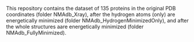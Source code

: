 This repository contains the dataset of 135 proteins in the original PDB
coordinates (folder NMAdb_Xray), after the hydrogen atoms (only) are energetically
minimized (folder NMAdb_HydrogenMinimizedOnly), and after the whole structures aare energetically minimized (folder NMAdb_FullyMinimized). 

